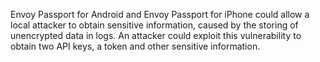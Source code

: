 Envoy Passport for Android and Envoy Passport for iPhone could allow a local attacker to obtain sensitive information, caused by the storing of unencrypted data in logs. An attacker could exploit this vulnerability to obtain two API keys, a token and other sensitive information.